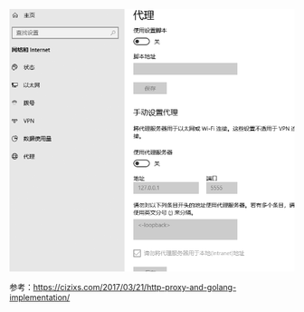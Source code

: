 ![](https://github.com/superufo/go-kit0001/blob/master/zznogokit/img/n0001.png)



参考：<https://cizixs.com/2017/03/21/http-proxy-and-golang-implementation/>